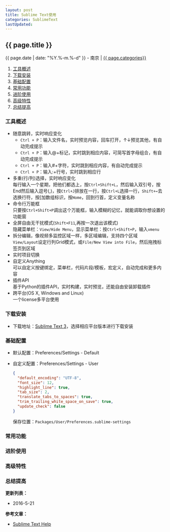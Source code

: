 ```yaml
---
layout: post
title: Sublime Text使用
categories: SublimeText
lastUpdated: 
---
```


## {{ page.title }}

{{ page.date | date: "%Y.%-m.%-d" }} - 南京 | <a href="/archive#{{ page.categories }}">{{ page.categories}}</a>

1. [工具概述](#工具概述)
2. [下载安装](#下载安装)
3. [基础配置](#基础配置)
4. [常用功能](#常用功能)
5. [进阶使用](#进阶使用)
6. [高级特性](#高级特性)
7. [总结提高](#总结提高)

### 工具概述

* 随意跳转，实时响应变化
    * `Ctrl + P`：输入文件名，实时预览内容，回车打开，↑↓预览其他，有自动完成提示
    * `Ctrl + P`：输入@+标记，实时跳到相应内容，可简写首字母组合，有自动完成提示
    * `Ctrl + P`：输入#+字符，实时跳到相应内容，有自动完成提示
    * `Ctrl + P`：输入:+行号，实时跳到相应行
* 多重(行/列)选择，实时响应变化  
    每行输入一个星期，把他们都选上，按`Ctrl+Shift+L`，然后输入双引号，按End然后输入逗号(,)，按`Ctrl+J`排放在一行，按`Ctrl+L`选择一行，`Shift+←`去选换行符，按[加数组标识，按`Home`，回到行首，定义变量名称
* 命令行万能框  
    只要按`Ctrl+Shift+P`调出这个万能框，输入模糊的记忆，就能调取你想设置的功能窗
* 全屏自由无干扰模式(`Shift+F11`,再按一次退出该模式)  
    隐藏菜单栏：`View/Hide Menu`，显示菜单栏：按`Ctrl+Shift+P`，输入`vmenu`
* 拆分编辑，像视频多监控区域一样，多区域编辑，支持四个区域  
    `View/Layout`设定行列Grid模式，或`File/New View into File`，然后拖拽标签页到区域
* 实时项目切换
* 自定义Anything  
    可以自定义按键绑定，菜单栏，代码片段/模板，宏定义，自动完成和更多内容
* 插件API  
    基于Python的插件API，实时构建，实时预览，还能自由安装卸载插件
* 跨平台(OS X, Windows and Linux)  
    一个license多平台使用

### 下载安装

* 下载地址：[Sublime Text 3][2]，选择相应平台版本进行下载安装

### 基础配置

* 默认配置：Preferences/Settings - Default
* 自定义配置：Preferences/Settings - User

    ```json
    {
      "default_encoding": "UTF-8",
      "font_size": 12,
      "highlight_line": true,
      "tab_size": 2,
      "translate_tabs_to_spaces": true,
      "trim_trailing_white_space_on_save": true,
      "update_check": false
    }
    ```  
    保存位置：`Packages/User/Preferences.sublime-settings`

### 常用功能
### 进阶使用
### 高级特性
### 总结提高


**更新列表：**

* 2016-5-21



**参考文章：**

* [Sublime Text Help][1]


[1]: http://sublimetext.info/docs/en/index.html
[2]: http://www.sublimetext.com/3
